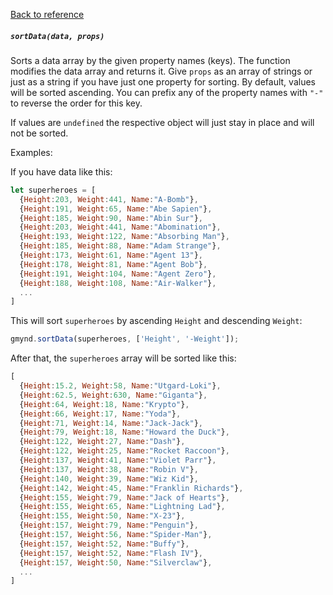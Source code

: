 [Back to reference](../README.md)

##### `sortData(data, props)`

Sorts a data array by the given property names (keys). The function modifies the data array and returns it. 
Give `props` as an array of strings or just as a string if you have just one property for sorting. By default, values will be sorted ascending. You can prefix any of the property names with `"-"` to reverse the order for this key.

If values are `undefined` the respective object will just stay in place and will not be sorted.

Examples:

If you have data like this:
```javascript
let superheroes = [ 
  {Height:203, Weight:441, Name:"A-Bomb"},
  {Height:191, Weight:65, Name:"Abe Sapien"},
  {Height:185, Weight:90, Name:"Abin Sur"},
  {Height:203, Weight:441, Name:"Abomination"},
  {Height:193, Weight:122, Name:"Absorbing Man"},
  {Height:185, Weight:88, Name:"Adam Strange"},
  {Height:173, Weight:61, Name:"Agent 13"},
  {Height:178, Weight:81, Name:"Agent Bob"},
  {Height:191, Weight:104, Name:"Agent Zero"},
  {Height:188, Weight:108, Name:"Air-Walker"},
  ...
]
```

This will sort `superheroes` by ascending `Height` and descending `Weight`:
```javascript
gmynd.sortData(superheroes, ['Height', '-Weight']);
```

After that, the `superheroes` array will be sorted like this:
```javascript
[
  {Height:15.2, Weight:58, Name:"Utgard-Loki"},
  {Height:62.5, Weight:630, Name:"Giganta"},
  {Height:64, Weight:18, Name:"Krypto"},
  {Height:66, Weight:17, Name:"Yoda"},
  {Height:71, Weight:14, Name:"Jack-Jack"},
  {Height:79, Weight:18, Name:"Howard the Duck"},
  {Height:122, Weight:27, Name:"Dash"},
  {Height:122, Weight:25, Name:"Rocket Raccoon"},
  {Height:137, Weight:41, Name:"Violet Parr"},
  {Height:137, Weight:38, Name:"Robin V"},
  {Height:140, Weight:39, Name:"Wiz Kid"},
  {Height:142, Weight:45, Name:"Franklin Richards"},
  {Height:155, Weight:79, Name:"Jack of Hearts"},
  {Height:155, Weight:65, Name:"Lightning Lad"},
  {Height:155, Weight:50, Name:"X-23"},
  {Height:157, Weight:79, Name:"Penguin"},
  {Height:157, Weight:56, Name:"Spider-Man"},
  {Height:157, Weight:52, Name:"Buffy"},
  {Height:157, Weight:52, Name:"Flash IV"},
  {Height:157, Weight:50, Name:"Silverclaw"},
  ...
]
```
